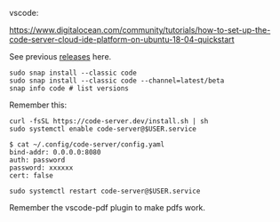 vscode:

https://www.digitalocean.com/community/tutorials/how-to-set-up-the-code-server-cloud-ide-platform-on-ubuntu-18-04-quickstart

See previous [releases](https://code.visualstudio.com/updates/v1_52) here.

    sudo snap install --classic code
    sudo snap install --classic code --channel=latest/beta
    snap info code # list versions


Remember this:

    curl -fsSL https://code-server.dev/install.sh | sh
    sudo systemctl enable code-server@$USER.service

    $ cat ~/.config/code-server/config.yaml
    bind-addr: 0.0.0.0:8080
    auth: password
    password: xxxxxx
    cert: false

    sudo systemctl restart code-server@$USER.service

Remember the vscode-pdf plugin to make pdfs work.
